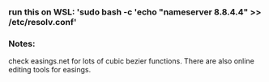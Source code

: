 ### run this on WSL: 'sudo bash -c 'echo "nameserver 8.8.4.4" >> /etc/resolv.conf'

### Notes:

check easings.net for lots of cubic bezier functions. There are also online editing tools for easings.
